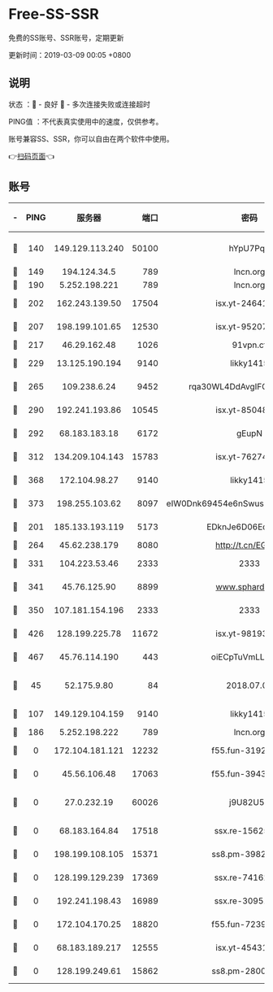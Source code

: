 # Free-SS-SSR

免费的SS账号、SSR账号，定期更新

更新时间：2019-03-09 00:05 +0800

## 说明

状态     ：🙂 - 良好 🙁 - 多次连接失败或连接超时

PING值   ：不代表真实使用中的速度，仅供参考。

账号兼容SS、SSR，你可以自由在两个软件中使用。

👉[扫码页面](https://liesauer.github.io/Free-SS-SSR/)👈

## 账号

|-|PING|服务器|端口|密码|加密方式|区域|
|:----:|:----:|:-----:|-----:|:----:|:----:|:----:|
|🙂|140|149.129.113.240|50100|hYpU7PqP|chacha20-ietf-poly1305|CN|
|🙂|149|194.124.34.5|789|lncn.org|rc4|JP|
|🙂|190|5.252.198.221|789|lncn.org|rc4|JP|
|🙂|202|162.243.139.50|17504|isx.yt-24641776|aes-256-cfb|US|
|🙂|207|198.199.101.65|12530|isx.yt-95207438|aes-256-cfb|US|
|🙂|217|46.29.162.48|1026|91vpn.cf|rc4-md5|RU|
|🙂|229|13.125.190.194|9140|likky1415|aes-256-cfb|KR|
|🙂|265|109.238.6.24|9452|rqa30WL4DdAvgIFG6Fs3znzTa|aes-256-cfb|FR|
|🙂|290|192.241.193.86|10545|isx.yt-85048474|aes-256-cfb|US|
|🙂|292|68.183.183.18|6172|gEupN|aes-256-cfb|SG|
|🙂|312|134.209.104.143|15783|isx.yt-76274027|aes-256-cfb|SG|
|🙂|368|172.104.98.27|9140|likky1415|aes-256-cfb|JP|
|🙂|373|198.255.103.62|8097|eIW0Dnk69454e6nSwuspv9DmS201tQ0D|aes-256-cfb|US|
|🙂|201|185.133.193.119|5173|EDknJe6D06EoWDaw|aes-256-cfb|US|
|🙂|264|45.62.238.179|8080|http://t.cn/EGJIyrl|rc4-md5|CA|
|🙂|331|104.223.53.46|2333|2333|aes-256-cfb|US|
|🙂|341|45.76.125.90|8899|www.sphard.com|aes-256-cfb|AU|
|🙂|350|107.181.154.196|2333|2333|aes-256-cfb|US|
|🙂|426|128.199.225.78|11672|isx.yt-98193362|aes-256-cfb|SG|
|🙂|467|45.76.114.190|443|oiECpTuVmLLxk4Ts|aes-256-cfb|AU|
|🙁|45|52.175.9.80|84|2018.07.07|chacha20-ietf-poly1305|HK|
|🙁|107|149.129.104.159|9140|likky1415|aes-256-cfb|CN|
|🙁|186|5.252.198.222|789|lncn.org|rc4|JP|
|🙁|0|172.104.181.121|12232|f55.fun-31925719|aes-256-cfb|SG|
|🙁|0|45.56.106.48|17063|f55.fun-39436500|aes-256-cfb|US|
|🙁|0|27.0.232.19|60026|j9U82U53|xchacha20-ietf-poly1305|HK|
|🙁|0|68.183.164.84|17518|ssx.re-15625176|aes-256-cfb|US|
|🙁|0|198.199.108.105|15371|ss8.pm-39823085|aes-256-cfb|US|
|🙁|0|128.199.129.239|17369|ssx.re-74162614|aes-256-cfb|SG|
|🙁|0|192.241.198.43|16989|ssx.re-30951670|aes-256-cfb|US|
|🙁|0|172.104.170.25|18820|f55.fun-72397693|aes-256-cfb|SG|
|🙁|0|68.183.189.217|12555|isx.yt-45431620|aes-256-cfb|SG|
|🙁|0|128.199.249.61|15862|ss8.pm-28005888|aes-256-cfb|SG|
